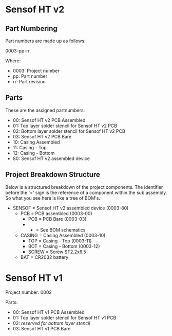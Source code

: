 # Sensof HT v2
## Part Numbering
Part numbers are made up as follows:

  0003-pp-rr

Where:
 - 0003: Project number
 - pp: Part number
 - rr: Part revision

## Parts
These are the assigned partnumbers:

 - 00: Sensof HT v2 PCB Assembled
 - 01: Top layer solder stencil for Sensof HT v2 PCB
 - 02: Bottom layer solder stencil for Sensof HT v2 PCB
 - 03: Sensof HT v2 PCB Bare
 - 10: Casing Assembled
 - 11: Casing - Top
 - 12: Casing - Bottom
 - 80: Sensof HT v2 assembled device

## Project Breakdown Structure
Below is a structured breakdown of the project components. The identifier
before the '=' sign is the reference of a component within the sub assembly.
So what you see here is like a tree of BOM's.

 - SENSOF = Sensof HT v2 assembled device (0003-80)
   - PCB = PCB assembled (0003-00)
     - PCB = PCB Bare (0003-03)
     - * = See BOM schematics
   - CASING = Casing Assembled (0003-10)
     - TOP = Casing - Top (0003-11)
     - BOT = Casing - Bottom (0003-12)
     - SCREW = Screw ST2.2x6.5
   - BAT = CR2032 battery

# Sensof HT v1
Project number: 0002

Parts:
 - 00: Sensof HT v1 PCB Assembled
 - 01: Top layer solder stencil for Sensof HT v1 PCB
 - 02: *reserved for bottom layer stencil*
 - 03: Sensof HT v1 PCB Bare
